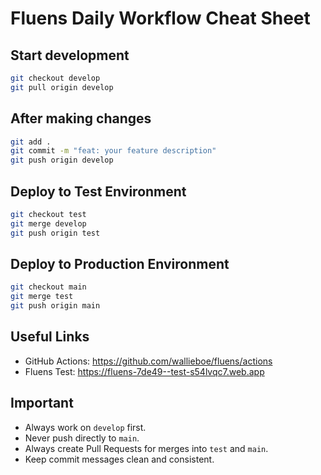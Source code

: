 # Fluens Daily Workflow Cheat Sheet

## Start development
```bash
git checkout develop
git pull origin develop
```

## After making changes
```bash
git add .
git commit -m "feat: your feature description"
git push origin develop
```

## Deploy to Test Environment
```bash
git checkout test
git merge develop
git push origin test
```

## Deploy to Production Environment
```bash
git checkout main
git merge test
git push origin main
```

## Useful Links

- GitHub Actions: https://github.com/wallieboe/fluens/actions
- Fluens Test: https://fluens-7de49--test-s54lvqc7.web.app

## Important

- Always work on `develop` first.
- Never push directly to `main`.
- Always create Pull Requests for merges into `test` and `main`.
- Keep commit messages clean and consistent.
